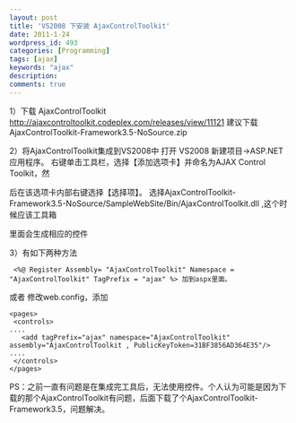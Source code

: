 ```yaml
---
layout: post
title: 'VS2008 下安装 AjaxControlToolkit'
date: 2011-1-24
wordpress_id: 493
categories: [Programming]
tags: [ajax]
keywords: "ajax"
description: 
comments: true
---
```



1）下载 AjaxControlToolkit
 <http://ajaxcontroltoolkit.codeplex.com/releases/view/11121>
 建议下载AjaxControlToolkit-Framework3.5-NoSource.zip

2）将AjaxControlToolkit集成到VS2008中
 打开 VS2008 新建项目->ASP.NET 应用程序。
 右键单击工具栏，选择【添加选项卡】并命名为AJAX Control Toolkit，然

后在该选项卡内部右键选择【选择项】。
 选择AjaxControlToolkit-Framework3.5-NoSource/SampleWebSite/Bin/AjaxControlToolkit.dll ,这个时候应该工具箱

里面会生成相应的控件

3）有如下两种方法    

``` aspx-cs    
 <%@ Register Assembly= "AjaxControlToolkit" Namespace = "AjaxControlToolkit" TagPrefix = "ajax" %> 加到aspx里面。
````    
 或者
修改web.config，添加

``` aspx-cs    
<pages>
 <controls>
....
   <add tagPrefix="ajax" namespace="AjaxControlToolkit" assembly="AjaxControlToolkit , PublicKeyToken=31BF3856AD364E35"/> 
....  
 </controls>
</pages> 
```

PS：之前一直有问题是在集成完工具后，无法使用控件。个人认为可能是因为下载的那个AjaxControlToolkit有问题，后面下载了个AjaxControlToolkit-Framework3.5，问题解决。
